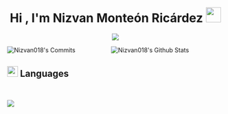 <h1 align="center"><b>Hi , I'm Nizvan Monteón Ricárdez </b><img src="https://media.giphy.com/media/hvRJCLFzcasrR4ia7z/giphy.gif" width="35"></h1>

<p align="center">
  <a href="https://github.com/DenverCoder1/readme-typing-svg"><img src="https://readme-typing-svg.herokuapp.com?font=Time+New+Roman&color=cyan&size=25&center=true&vCenter=true&width=600&height=100&lines=Love+to+Code+Web+Pages;Full+Stack+Developer;Computer+Systems+Engineer;Node.js+Developer;Always+Learning;Astro+and+React+Lover+<3"></a>
</p>

<div align="center">
  <img align="center" src="https://github-readme-stats.vercel.app/api?username=Nizvan018&include_all_commits=true&count_private=true&show_icons=true&line_height=20&title_color=f43f5e&icon_color=f43f5e&text_color=0ea5e9&bg_color=0,111827,030712" alt="Nizvan018's Github Stats">
  <img align="left" src="https://github-readme-stats.vercel.app/api/top-langs?username=Nizvan018&show_icons=true&theme=dark&locale=en&layout=compact&title_color=f43f5e&icon_color=f43f5e&text_color=0ea5e9&bg_color=0,111827,030712" alt="Nizvan018's Commits" />
</div>

## <img src="https://media2.giphy.com/media/QssGEmpkyEOhBCb7e1/giphy.gif?cid=ecf05e47a0n3gi1bfqntqmob8g9aid1oyj2wr3ds3mg700bl&rid=giphy.gif" width ="25"><b> Languages</b>
<br>

<p align="left">
  <a href="https://skillicons.dev">
    <img src="https://skillicons.dev/icons?i=git,css,postgres,prisma,express,figma,firebase,github,html,java,js,md,nextjs,nodejs,postman,py,react,tailwind,ts,astro&perline=14" />
  </a>
</p>
